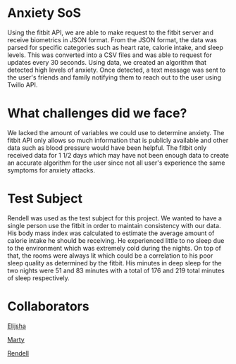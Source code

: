 # Anxiety SoS
Using the fitbit API, we are able to make request to the fitbit server and receive biometrics in JSON format. From the JSON format, the data was parsed for specific categories such as heart rate, calorie intake, and sleep levels. This was converted into a CSV files and was able to request for updates every 30 seconds. Using data, we created an algorithm that detected high levels of anxiety. Once detected, a text message was sent to the user's friends and family notifying them to reach out to the user using Twillo API.

# What challenges did we face?
We lacked the amount of variables we could use to determine anxiety. The fitbit API only allows so much information that is publicly available and other data such as blood pressure would have been helpful. The fitbit only received data for 1 1/2 days which may have not been enough data to create an accurate algorithm for the user since not all user's experience the same symptoms for anxiety attacks.

# Test Subject
Rendell was used as the test subject for this project. We wanted to have a single person use the fitbit in order to maintain consistency with our data. His body mass index was calculated to estimate the average amount of calorie intake he should be receiving. He experienced little to no sleep due to the environment which was extremely cold during the nights. On top of that, the rooms were always lit which could be a correlation to his poor sleep quality as determined by the fitbit. His minutes in deep sleep for the two nights were 51 and 83 minutes with a total of 176 and 219 total minutes of sleep respectively.

# Collaborators
[Elijsha](https://github.com/IAmYew)

[Marty](https://github.com/martyjapilado)

[Rendell](https://github.com/IntenseMarrow9)
